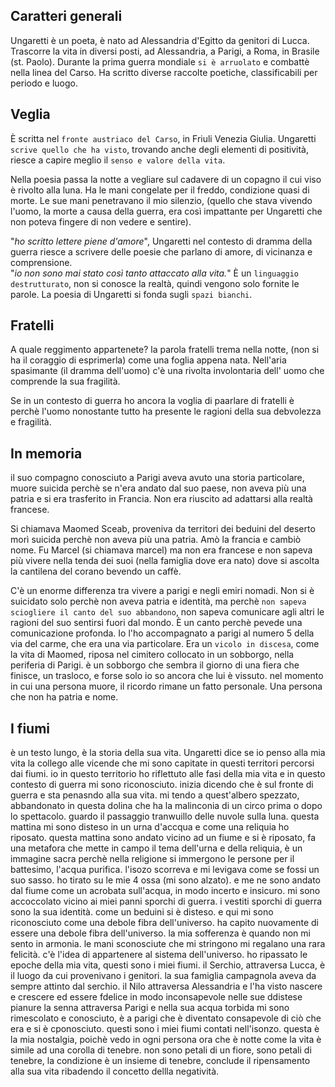 <IndicePath/>
<script>
  import IndicePath from '$lib/IndicePath/index.svelte';
  </script>

## Caratteri generali
Ungaretti è un poeta, è nato ad Alessandria d'Egitto da genitori di Lucca. Trascorre la vita in diversi posti, ad Alessandria, a Parigi, a 
Roma, in Brasile (st. Paolo). Durante la prima guerra mondiale `si è arruolato` e combattè nella linea del Carso. Ha scritto diverse 
raccolte poetiche, classificabili per periodo e luogo.

## Veglia
È scritta nel `fronte austriaco del Carso`, in Friuli Venezia Giulia. Ungaretti `scrive quello che ha visto`, trovando anche degli elementi di positività, riesce a capire meglio il `senso e valore della vita`. 

Nella poesia passa la notte a vegliare sul cadavere di un copagno il cui viso è rivolto alla luna. Ha le mani congelate per il freddo, condizione quasi di morte. 
Le sue mani penetravano il mio silenzio, (quello che stava vivendo l'uomo, la morte a causa della guerra, era così impattante per 
Ungaretti che non poteva fingere di non vedere e sentire). 

 "*ho scritto lettere piene d'amore*", Ungaretti nel contesto di dramma della guerra riesce a scrivere delle poesie che parlano di amore, di vicinanza e comprensione.  <br>
 "*io non sono mai stato così tanto attaccato alla vita.*"
È un `linguaggio destrutturato`, non si conosce la realtà, quindi vengono solo fornite le parole. La poesia di Ungaretti si fonda sugli `spazi bianchi`.

## Fratelli
A quale reggimento appartenete? la parola fratelli trema nella notte, (non si ha il coraggio di esprimerla) come una foglia appena nata. Nell'aria spasimante (il dramma dell'uomo) c'è una rivolta involontaria dell' uomo che comprende la sua fragilità. 

Se in un contesto di guerra ho ancora la voglia di paarlare di fratelli è perchè l'uomo nonostante tutto ha presente le ragioni della sua debvolezza e fragilità.

## In memoria
il suo compagno conosciuto a Parigi aveva avuto una storia particolare, muore suicida perchè se n'era andato dal suo paese, non aveva più una patria e si era trasferito in Francia. Non era riuscito ad adattarsi alla realtà francese.

Si chiamava Maomed Sceab, proveniva da territori dei beduini del deserto morì suicida perchè non aveva più una patria. Amò la francia e cambiò nome. Fu Marcel (si chiamava marcel) ma non era francese e non sapeva più vivere nella tenda dei suoi (nella famiglia dove era nato) dove si ascolta la cantilena del corano bevendo un caffè. 

C'è un enorme differenza tra vivere a parigi e negli emiri nomadi. Non si è suicidato solo perchè non aveva patria e identità, ma perchè `non sapeva sciogliere il canto del suo abbandono`, non sapeva comunicare agli altri le ragioni del suo sentirsi fuori dal mondo. È un canto perchè pevede una comunicazione profonda. Io l'ho accompagnato a parigi al numero 5 della via del carme, che era una via particolare. Era un `vicolo in discesa`, come la vita di Maomed, riposa nel cimitero collocato in un sobborgo, nella periferia di Parigi. è un sobborgo che sembra il giorno di una fiera che finisce, un trasloco, e forse solo io so ancora che lui è vissuto. nel momento in cui una persona muore, il ricordo rimane un fatto personale. Una persona che non ha patria e nome.


## I fiumi
è un testo lungo, è la storia della sua vita. Ungaretti dice 
se io penso alla mia vita la collego alle vicende che mi sono capitate in questi territori percorsi dai fiumi. io in questo territorio ho riflettuto alle fasi della mia vita e in questo contesto di guerra mi sono riconosciuto.
inizia dicendo che è sul fronte di guerra e sta penasndo alla sua vita.
mi tendo a quest'albero spezzato, abbandonato in questa dolina che ha la malinconia di un circo prima o dopo lo spettacolo. guardo il passaggio tranwuillo delle nuvole sulla luna. questa mattina mi sono disteso in un urna d'accqua e come una reliquia ho riposato. questa mattina sono andato vicino ad un fiume e si è riposato, fa una metafora che mette in campo il tema dell'urna e della reliquia, è un immagine sacra perchè nella religione si immergono le persone per il battesimo, l'acqua purifica. l'isozo scorreva e mi levigava come se fossi un suo sasso. ho tirato su le mie 4 ossa (mi sono alzato). e me ne sono andato dal fiume come un acrobata sull'acqua, in modo incerto e insicuro. mi sono accoccolato vicino ai miei panni sporchi di guerra. i vestiti sporchi di guerra sono la sua identità. come un beduini si è disteso. e qui mi sono riconosciuto come una debole fibra dell'universo. ha capito nuovamente di essere una debole fibra dell'universo. la mia sofferenza è quando non mi sento in armonia. le mani sconosciute che mi stringono mi regalano una rara felicità. c'è l'idea di appartenere al sistema dell'universo. ho ripassato le epoche della mia vita, questi sono i miei fiumi. 
il Serchio, attraversa Lucca, è il luogo da cui provenivano i genitori. la sua famiglia campagnola aveva da sempre attinto dal serchio. 
il Nilo attraversa Alessandria e l'ha visto nascere e crescere ed essere fdelice in modo inconsapevole nelle sue ddistese pianure
la senna attraversa Parigi e nella sua acqua torbida mi sono rimescolato e conosciuto, è a parigi che è diventato consapevole di ciò che era e si è cponosciuto. questi sono i miei fiumi contati nell'isonzo. questa è la mia nostalgia, poichè vedo in ogni persona ora che è notte come la vita è simile ad una corolla di tenebre. non sono petali di un fiore, sono petali di tenebre, la condizione è un insieme di tenebre, conclude il ripensamento alla sua vita ribadendo il concetto dellla negatività. 
